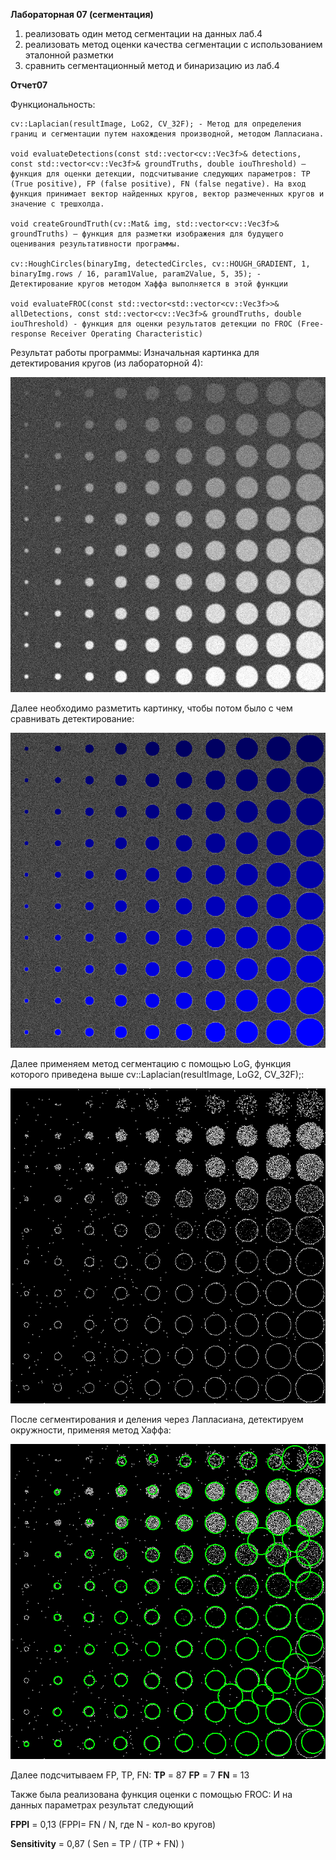**Лабораторная 07 (сегментация)**
1. реализовать один метод сегментации на данных лаб.4
2. реализовать метод оценки качества сегментации с использованием эталонной разметки
3. сравнить сегментационный метод и бинаризацию из лаб.4

**Отчет07**

Функциональность:

	cv::Laplacian(resultImage, LoG2, CV_32F); - Метод для определения границ и сегментации путем нахождения производной, методом Лапласиана.

	void evaluateDetections(const std::vector<cv::Vec3f>& detections, const std::vector<cv::Vec3f>& groundTruths, double iouThreshold) – функция для оценки детекции, подсчитывание следующих параметров: TP (True positive), FP (false positive), FN (false negative). На вход функция принимает вектор найденных кругов, вектор размеченных кругов и значение с трешхолда.
 
	void createGroundTruth(cv::Mat& img, std::vector<cv::Vec3f>& groundTruths) – функция для разметки изображения для будущего оценивания результативности программы.

	cv::HoughCircles(binaryImg, detectedCircles, cv::HOUGH_GRADIENT, 1, binaryImg.rows / 16, param1Value, param2Value, 5, 35); - Детектирование кругов методом Хаффа выполняется в этой функции

 	void evaluateFROC(const std::vector<std::vector<cv::Vec3f>>& allDetections, const std::vector<cv::Vec3f>& groundTruths, double iouThreshold) - функция для оценки результатов детекции по FROC (Free-response Receiver Operating Characteristic)

Результат работы программы: 
	Изначальная картинка для детектирования кругов (из лабораторной 4):

 ![FinalyPic](/prj.lab/lab04/ReallyPic.png)
 
Далее необходимо разметить картинку, чтобы потом было с чем сравнивать детектирование:

![BinTrue](/prj.lab/lab06/BinTrue.png)

Далее применяем метод сегментацию с помощью LoG, функция которого приведена выше cv::Laplacian(resultImage, LoG2, CV_32F);:

![BinDet](/prj.lab/lab07/LoG.png)

После сегментирования и деления через Лапласиана, детектируем окружности, применяя метод Хаффа:

![BinLoG](/prj.lab/lab07/BinLoG.png)

Далее подсчитываем FP, TP, FN:
**TP** = 87
**FP** = 7
**FN** = 13

Также была реализована функция оценки с помощью FROC: И на данных параметрах результат следующий

**FPPI** = 0,13 (FPPI= FN / N, где N - кол-во кругов)

**Sensitivity** = 0,87 ( Sen = TP / (TP + FN) )
